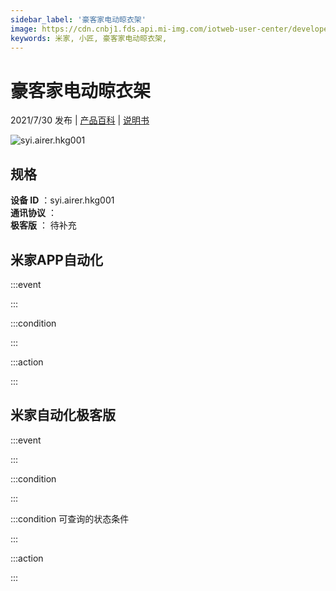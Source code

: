```yaml
---
sidebar_label: '豪客家电动晾衣架'
image: https://cdn.cnbj1.fds.api.mi-img.com/iotweb-user-center/developer_1679048027322YBjyFmyJ.png?GalaxyAccessKeyId=AKVGLQWBOVIRQ3XLEW&Expires=9223372036854775807&Signature=fu0vhWYZ4YJEEBVcUiSjG57Pocs=
keywords: 米家, 小匠, 豪客家电动晾衣架, 
---
```

# 豪客家电动晾衣架

2021/7/30 发布 | [产品百科](https://home.mi.com/webapp/content/baike/product/index.html?model=syi.airer.hkg001/) | [说明书](https://home.mi.com/views/introduction.html?model=syi.airer.hkg001&region=cn)

![syi.airer.hkg001](https://cdn.cnbj1.fds.api.mi-img.com/iotweb-user-center/developer_1679048027322YBjyFmyJ.png?GalaxyAccessKeyId=AKVGLQWBOVIRQ3XLEW&Expires=9223372036854775807&Signature=fu0vhWYZ4YJEEBVcUiSjG57Pocs=)

## 规格  
> 
**设备 ID** ：syi.airer.hkg001  
**通讯协议** ：  
**极客版**  ： 待补充 


## 米家APP自动化  

:::event  

:::

:::condition  

:::

:::action   

:::

## 米家自动化极客版  

:::event  

:::

:::condition  

:::

:::condition 可查询的状态条件  

:::

:::action  

:::

        
